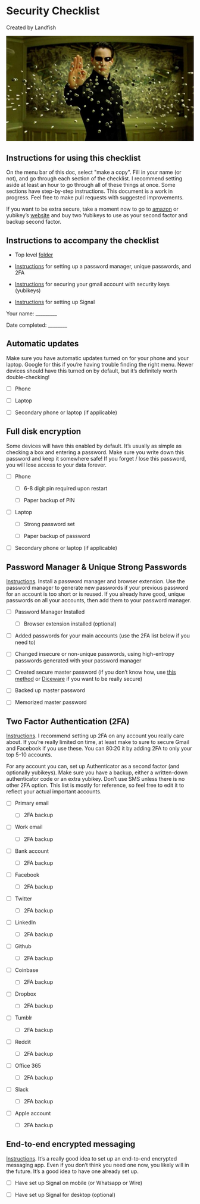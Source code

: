 # Security Checklist

Created by Landfish

![image alt text](image_0.png)

## Instructions for using this checklist

On the menu bar of this doc, select "make a copy". Fill in your name (or not), and go through each section of the checklist. I recommend setting aside at least an hour to go through all of these things at once. Some sections have step-by-step instructions. This document is a work in progress. Feel free to make pull requests with suggested improvements.

If you want to be extra secure, take a moment now to go to [amazon](https://www.amazon.com/Yubico-Security-Key-USB-Authentication/dp/B07BYSB7FK/ref=sr_1_3?s=pc&ie=UTF8&qid=1534820357&sr=1-3&keywords=yubikey) or yubikey’s [website](https://www.yubico.com/product/yubikey-4-series/#yubikey-4c) and buy two Yubikeys to use as your second factor and backup second factor. 

## Instructions to accompany the checklist

* Top level [folder]()

* [Instructions]() for setting up a password manager, unique passwords, and 2FA

* [Instructions]() for securing your gmail account with security keys (yubikeys)

* [Instructions]() for setting up Signal

Your name: _________

Date completed: ________

## Automatic updates

Make sure you have automatic updates turned on for your phone and your laptop. Google for this if you’re having trouble finding the right menu. Newer devices should have this turned on by default, but it’s definitely worth double-checking!

- [ ] Phone

- [ ] Laptop

- [ ] Secondary phone or laptop (if applicable)

## Full disk encryption

Some devices will have this enabled by default. It’s usually as simple as checking a box and entering a password. Make sure you write down this password and keep it somewhere safe! If you forget / lose this password, you will lose access to your data forever.

- [ ] Phone

   - [ ] 6-8 digit pin required upon restart

   - [ ] Paper backup of PIN

- [ ] Laptop

   - [ ] Strong password set

   - [ ] Paper backup of password

- [ ] Secondary phone or laptop (if applicable)

## Password Manager & Unique Strong Passwords

[Instructions](). Install a password manager and browser extension. Use the password manager to generate new passwords if your previous password for an account is too short or is reused. If you already have good, unique passwords on all your accounts, then add them to your password manager.

- [ ] Password Manager Installed

    - [ ] Browser extension installed (optional)

- [ ] Added passwords for your main accounts (use the 2FA list below if you need to)

- [ ] Changed insecure or non-unique passwords, using high-entropy passwords generated with your password manager

- [ ] Created secure master password (if you don’t know how, use [this method](https://blog.lastpass.com/2013/04/how-to-create-secure-master-password.html/) or [Diceware](http://world.std.com/~reinhold/diceware.html) if you want to be really secure) 

- [ ] Backed up master password

- [ ] Memorized master password

## Two Factor Authentication (2FA)

[Instructions](). I recommend setting up 2FA on any account you really care about. If you’re really limited on time, at least make to sure to secure Gmail and Facebook if you use these. You can 80:20 it by adding 2FA to only your top 5-10 accounts.


For any account you can, set up Authenticator as a second factor (and optionally yubikeys). Make sure you have a backup, either a written-down authenticator code or an extra yubikey. Don’t use SMS unless there is no other 2FA option. This list is mostly for reference, so feel free to edit it to reflect your actual important accounts.

- [ ] Primary email

   - [ ] 2FA backup

- [ ] Work email

   - [ ] 2FA backup

- [ ] Bank account

   - [ ] 2FA backup

- [ ] Facebook

   - [ ] 2FA backup
- [ ] Twitter

   - [ ] 2FA backup

- [ ] LinkedIn

   - [ ] 2FA backup

- [ ] Github

   - [ ] 2FA backup

- [ ] Coinbase

   - [ ] 2FA backup

- [ ] Dropbox

   - [ ] 2FA backup

- [ ] Tumblr

   - [ ] 2FA backup

- [ ] Reddit

   - [ ] 2FA backup

- [ ] Office 365

   - [ ] 2FA backup

- [ ] Slack

   - [ ] 2FA backup

- [ ] Apple account

   - [ ] 2FA backup

## End-to-end encrypted messaging

[Instructions](). It’s a really good idea to set up an end-to-end encrypted messaging app. Even if you don’t think you need one now, you likely will in the future. It’s a good idea to have one already set up.

- [ ] Have set up Signal on mobile (or Whatsapp or Wire)

- [ ] Have set up Signal for desktop (optional)
